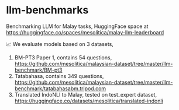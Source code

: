 # llm-benchmarks

Benchmarking LLM for Malay tasks, HuggingFace space at https://huggingface.co/spaces/mesolitica/malay-llm-leaderboard

📈 We evaluate models based on 3 datasets,

1. BM-PT3 Paper 1, contains 54 questions, https://github.com/mesolitica/malaysian-dataset/tree/master/llm-benchmark/BM-pt3
2. Tatabahasa, contains 349 questions, https://github.com/mesolitica/malaysian-dataset/tree/master/llm-benchmark/tatabahasabm.tripod.com
3. Translated IndoNLI to Malay, tested on test_expert dataset, https://huggingface.co/datasets/mesolitica/translated-indonli

